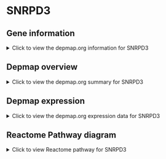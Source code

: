 <h1>SNRPD3</h1>

<h2>Gene information</h2>
<details>
  <summary>Click to view the depmap.org information for SNRPD3</summary>
  <iframe src="https://depmap.org/portal/gene/SNRPD3?tab=about" style="border:none;width:100%;height:800px"></iframe>
</details>

<h2>Depmap overview</h2>
<details>
  <summary>Click to view the depmap.org summary for SNRPD3</summary>
  <iframe src="https://depmap.org/portal/gene/SNRPD3?tab=overview" style="border:none;width:100%;height:800px"></iframe>
</details>

<h2>Depmap expression</h2>
<details>
  <summary>Click to view the depmap.org expression data for SNRPD3</summary>
  <iframe src="https://depmap.org/portal/gene/SNRPD3?tab=characterization" style="border:none;width:100%;height:800px"></iframe>
</details>



<h2>Reactome Pathway diagram</h2>
<details>
  <summary>Click to view Reactome pathway for SNRPD3</summary>
  <p>SLBP Dependent Processing of Replication-Dependent Histone Pre-mRNAs</p>
  <iframe src="https://reactome.org/PathwayBrowser/#/R-HSA-77588" style="border:none;width:100%;height:800px"></iframe>
</details>



